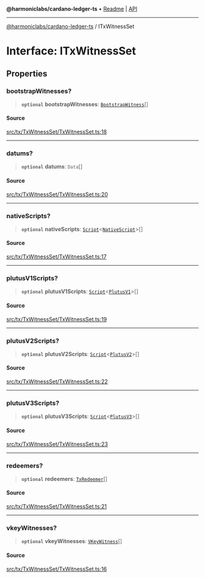 **@harmoniclabs/cardano-ledger-ts** • [Readme](../Introduction.md) \| [API](../globals.md)

***

[@harmoniclabs/cardano-ledger-ts](../Introduction.md) / ITxWitnessSet

# Interface: ITxWitnessSet

## Properties

### bootstrapWitnesses?

> **`optional`** **bootstrapWitnesses**: [`BootstrapWitness`](../classes/BootstrapWitness.md)[]

#### Source

[src/tx/TxWitnessSet/TxWitnessSet.ts:18](https://github.com/HarmonicLabs/cardano-ledger-ts/blob/d1659b0/src/tx/TxWitnessSet/TxWitnessSet.ts#L18)

***

### datums?

> **`optional`** **datums**: `Data`[]

#### Source

[src/tx/TxWitnessSet/TxWitnessSet.ts:20](https://github.com/HarmonicLabs/cardano-ledger-ts/blob/d1659b0/src/tx/TxWitnessSet/TxWitnessSet.ts#L20)

***

### nativeScripts?

> **`optional`** **nativeScripts**: [`Script`](../classes/Script.md)\<[`NativeScript`](../enumerations/ScriptType.md#nativescript)\>[]

#### Source

[src/tx/TxWitnessSet/TxWitnessSet.ts:17](https://github.com/HarmonicLabs/cardano-ledger-ts/blob/d1659b0/src/tx/TxWitnessSet/TxWitnessSet.ts#L17)

***

### plutusV1Scripts?

> **`optional`** **plutusV1Scripts**: [`Script`](../classes/Script.md)\<[`PlutusV1`](../enumerations/ScriptType.md#plutusv1)\>[]

#### Source

[src/tx/TxWitnessSet/TxWitnessSet.ts:19](https://github.com/HarmonicLabs/cardano-ledger-ts/blob/d1659b0/src/tx/TxWitnessSet/TxWitnessSet.ts#L19)

***

### plutusV2Scripts?

> **`optional`** **plutusV2Scripts**: [`Script`](../classes/Script.md)\<[`PlutusV2`](../enumerations/ScriptType.md#plutusv2)\>[]

#### Source

[src/tx/TxWitnessSet/TxWitnessSet.ts:22](https://github.com/HarmonicLabs/cardano-ledger-ts/blob/d1659b0/src/tx/TxWitnessSet/TxWitnessSet.ts#L22)

***

### plutusV3Scripts?

> **`optional`** **plutusV3Scripts**: [`Script`](../classes/Script.md)\<[`PlutusV3`](../enumerations/ScriptType.md#plutusv3)\>[]

#### Source

[src/tx/TxWitnessSet/TxWitnessSet.ts:23](https://github.com/HarmonicLabs/cardano-ledger-ts/blob/d1659b0/src/tx/TxWitnessSet/TxWitnessSet.ts#L23)

***

### redeemers?

> **`optional`** **redeemers**: [`TxRedeemer`](../classes/TxRedeemer.md)[]

#### Source

[src/tx/TxWitnessSet/TxWitnessSet.ts:21](https://github.com/HarmonicLabs/cardano-ledger-ts/blob/d1659b0/src/tx/TxWitnessSet/TxWitnessSet.ts#L21)

***

### vkeyWitnesses?

> **`optional`** **vkeyWitnesses**: [`VKeyWitness`](../classes/VKeyWitness.md)[]

#### Source

[src/tx/TxWitnessSet/TxWitnessSet.ts:16](https://github.com/HarmonicLabs/cardano-ledger-ts/blob/d1659b0/src/tx/TxWitnessSet/TxWitnessSet.ts#L16)
